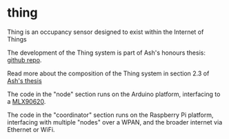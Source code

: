 thing
=====

Thing is an occupancy sensor designed to exist within the Internet of Things

The development of the Thing system is part of Ash's honours thesis: [github repo](https://github.com/atyndall/honours).

Read more about the composition of the Thing system in section 2.3 of [Ash's thesis](https://github.com/atyndall/honours/blob/master/thesis/thesis.pdf?raw=true)

The code in the "node" section runs on the Arduino platform, interfacing to a [MLX90620](http://www.melexis.com/Infrared-Thermometer-Sensors/Infrared-Thermometer-Sensors/MLX90620-776.aspx).

The code in the "coordinator" section runs on the Raspberry Pi platform, interfacing with multiple "nodes" over a WPAN, and the broader internet via Ethernet or WiFi.